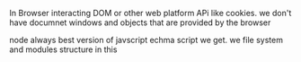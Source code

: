 In Browser
interacting DOM or other web platform APi like cookies. we don't have documnet windows and objects that are provided by the browser 

node 
always best version of javscript echma script we get.  we  file system and modules structure in this


